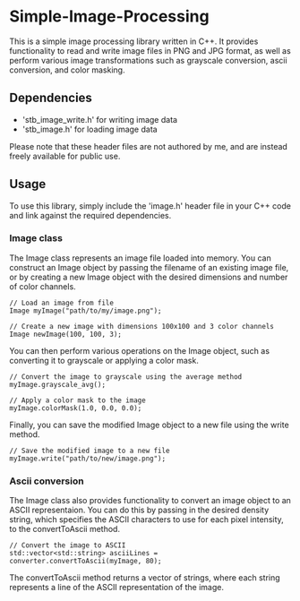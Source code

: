 # Simple-Image-Processing
This is a simple image processing library written in C++. It provides functionality to read and write image files in PNG and JPG format, as well as perform various image transformations such as grayscale conversion, ascii conversion, and color masking.

## Dependencies
- 'stb_image_write.h' for writing image data
- 'stb_image.h' for loading image data

Please note that these header files are not authored by me, and are instead freely available for public use.

## Usage
To use this library, simply include the 'image.h' header file in your C++ code and link against the required dependencies.

### Image class
The Image class represents an image file loaded into memory. You can construct an Image object by passing the filename of an existing image file, or by creating a new Image object with the desired dimensions and number of color channels.
```
// Load an image from file
Image myImage("path/to/my/image.png");

// Create a new image with dimensions 100x100 and 3 color channels
Image newImage(100, 100, 3);
```

You can then perform various operations on the Image object, such as converting it to grayscale or applying a color mask.

```
// Convert the image to grayscale using the average method
myImage.grayscale_avg();

// Apply a color mask to the image
myImage.colorMask(1.0, 0.0, 0.0);
```
Finally, you can save the modified Image object to a new file using the write method.

```
// Save the modified image to a new file
myImage.write("path/to/new/image.png");
```
### Ascii conversion
The Image class also provides functionality to convert an image object to an ASCII representaion. You can do this by passing in the desired density string, which specifies the ASCII characters to use for each pixel intensity, to the convertToAscii method.
```
// Convert the image to ASCII
std::vector<std::string> asciiLines = converter.convertToAscii(myImage, 80);
```
The convertToAscii method returns a vector of strings, where each string represents a line of the ASCII representation of the image.


